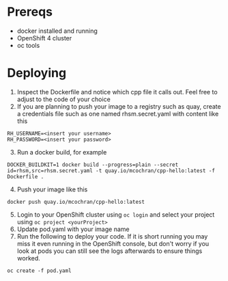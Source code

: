 # Prereqs

- docker installed and running
- OpenShift 4 cluster 
- oc tools 

# Deploying

1. Inspect the Dockerfile and notice which cpp file it calls out.  Feel free to adjust to the code of your choice
2. If you are planning to push your image to a registry such as quay, create a credentials file such as one named rhsm.secret.yaml with content like this
```
RH_USERNAME=<insert your username>
RH_PASSWORD=<insert your password>
```
3. Run a docker build, for example
```
DOCKER_BUILDKIT=1 docker build --progress=plain --secret id=rhsm,src=rhsm.secret.yaml -t quay.io/mcochran/cpp-hello:latest -f Dockerfile .
```
4. Push your image like this
```
docker push quay.io/mcochran/cpp-hello:latest
```
5. Login to your OpenShift cluster using `oc login` and select your project using `oc project <yourProject>`
6. Update pod.yaml with your image name
7. Run the following to deploy your code.  If it is short running you may miss it even running in the OpenShift console, but don't worry if you look at pods you can still see the logs afterwards to ensure things worked. 
```
oc create -f pod.yaml
```
